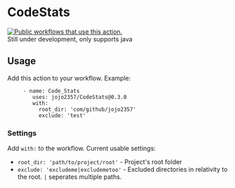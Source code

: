 # CodeStats
<a href="https://github.com/search?o=desc&q=jojo2357%2FCodeStats+path%3A.github%2Fworkflows+language%3AYAML&s=&type=Code" target="_blank" title="Public workflows that use this action.">
     <img src="https://img.shields.io/endpoint?url=https%3A%2F%2Fapi-git-master.endbug.vercel.app%2Fapi%2Fgithub-actions%2Fused-by%3Faction%3Djojo2357%2FCodeStats%26badge%3Dtrue" alt="Public workflows that use this action.">
</a>
<br>
Still under development, only supports java

## Usage
Add this action to your workflow. Example:
```
     - name: Code_Stats
        uses: jojo2357/CodeStats@0.3.0
        with:
          root_dir: 'com/github/jojo2357'
          exclude: 'test'
```

### Settings
Add `with:` to the workflow. Current usable settings:
- `root_dir: 'path/to/project/root'` - Project's root folder
- `exclude: 'excludeme|excludemetoo'` - Excluded directories in relativity to the root. `|` seperates multiple paths.
